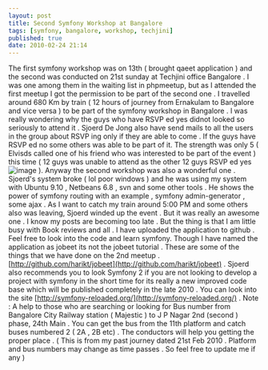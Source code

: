 ```yaml
---
layout: post
title: Second Symfony Workshop at Bangalore
tags: [symfony, bangalore, workshop, techjini]
published: true
date: 2010-02-24 21:14
---
```

The first symfony workshop was on 13th ( brought qaeet application ) and the second was conducted on 21st sunday at Techjini office Bangalore . I was one among them in the waiting list in phpmeetup, but as I attended the first meetup I got the permission to be part of the second one . I travelled around 680 Km by train ( 12 hours of journey from Ernakulam to Bangalore and vice versa ) to be part of the symfony workshop in Bangalore . I was really wondering why the guys who have RSVP ed yes didnot looked so seriously to attend it . Sjoerd De Jong also have send mails to all the users in the group about RSVP ing only if they are able to come . If the guys have RSVP ed no some others was able to be part of it. The strength was only 5 ( Elvisds called one of his friend who was interested to be part of the event ) this time ( 12 guys was unable to attend as the other 12 guys RSVP ed yes ![image](http://harikt.com/sites/all/libraries/fckeditor/editor/images/smiley/msn/angry_smile.gif) ).  Anyway the second workshop was also a wonderful one . Sjoerd's system broke ( lol poor windows ) and he was using my system with Ubuntu 9.10 , Netbeans 6.8 , svn and some other tools . He shows the power of symfony routing with an example , symfony admin-generator , some ajax . As I want to catch my train around 5:00 PM and some others also was leaving, Sjoerd winded up the event . But it was really an awesome one . I know my posts are becoming too late . But the thing is that I am little busy with Book reviews and all .  I have uploaded the application to github . Feel free to look into the code and learn symfony. Though I have named the application as jobeet its not the jobeet tutorial . These are some of the things that we have done on the 2nd meetup . [http://github.com/harikt/jobeet](http://github.com/harikt/jobeet) . Sjoerd also recommends you to look Symfony 2 if you are not looking to develop a project with symfony in the short time for its really a new improved code base which will be published completely in the late 2010 . You can look into the site [http://symfony-reloaded.org/](http://symfony-reloaded.org/) .  Note : A help to those who are searching or looking for Bus number from Bangalore City Railway station ( Majestic ) to J P Nagar 2nd (second ) phase, 24th Main . You can get the bus from the 11th platform and catch buses numbered 2 ( 2A , 2B etc) . The conductors will help you getting the proper place . ( This is from my past journey dated 21st Feb 2010 . Platform and bus numbers may change as time passes . So feel free to update me if any )   
